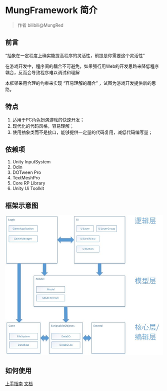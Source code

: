# MungFramework 简介

>作者 bilibili@MungRed

## 前言

“抽象在一定程度上确实能提高程序的灵活性，前提是你需要这个灵活性”

在游戏开发中，程序间的耦合不可避免，如果强行用Web的开发思路来降低程序耦合，反而会导致程序难以调试和理解

本框架采用合理的约束来实现 “容易理解的耦合” ，试图为游戏开发提供新的思路。

## 特点

1. 适用于PC角色扮演游戏的快速开发；
2. 现代化的代码风格，容易理解；
3. 使用抽象类而不是接口，能够提供一定量的代码复用，减低代码编写量；

## 依赖项

1. Unity InputSystem
2. Odin
3. DOTween Pro
4. TextMeshPro
5. Core RP Library
6. Unity Ui Toolkit

## 框架示意图

![框架示意图](./MungFramework/ReadMe/框架示意图.jpg)

## 如何使用

[上手指南](./MungFramework/ReadMe/上手指南.md)
[文档](./MungFramework/ReadMe/文档.md)
